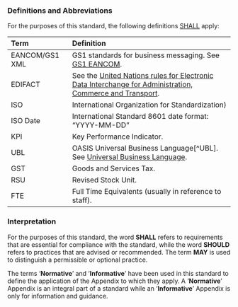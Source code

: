 ### Definitions and Abbreviations

For the purposes of this standard, the following definitions [SHALL](#Interpretation) apply:

Term | Definition
:--- | :---------
EANCOM/GS1 XML | GS1 standards for business messaging. See [GS1 EANCOM](http://www.gs1.org/gsmp/kc/ecom/eancom_overview).
EDIFACT | See the [United Nations rules for Electronic Data Interchange for Administration, Commerce and Transport](http://www.unece.org/cefact/edifact/welcome.html). 
ISO | International Organization for Standardization)
ISO Date | International Standard 8601 date format: “YYYY-MM-DD”
KPI | Key Performance Indicator.
UBL | OASIS Universal Business Language[^UBL]. See [Universal Business Language](http://docs.oasis-open.org/ubl/os-UBL-2.1/UBL-2.1.html).
GST | Goods and Services Tax.
RSU | Revised Stock Unit.
FTE | Full Time Equivalents (usually in reference to staff).

### Interpretation

For the purposes of this standard, the word **SHALL** refers to requirements that are essential for compliance with the standard, while the word **SHOULD** refers to practices that are advised or recommended. The term **MAY** is used to distinguish a permissible or optional practice.

The terms ‘**Normative**’ and ‘**Informative**’ have been used in this standard to define the application of the Appendix to which they apply. A ‘**Normative**’ Appendix is an integral part of a standard while an ‘**Informative**’ Appendix is only for information and guidance.
